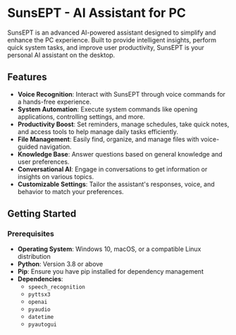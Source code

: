 # SunsEPT - AI Assistant for PC

SunsEPT is an advanced AI-powered assistant designed to simplify and enhance the PC experience. Built to provide intelligent insights, perform quick system tasks, and improve user productivity, SunsEPT is your personal AI assistant on the desktop.

## Features

- **Voice Recognition**: Interact with SunsEPT through voice commands for a hands-free experience.
- **System Automation**: Execute system commands like opening applications, controlling settings, and more.
- **Productivity Boost**: Set reminders, manage schedules, take quick notes, and access tools to help manage daily tasks efficiently.
- **File Management**: Easily find, organize, and manage files with voice-guided navigation.
- **Knowledge Base**: Answer questions based on general knowledge and user preferences.
- **Conversational AI**: Engage in conversations to get information or insights on various topics.
- **Customizable Settings**: Tailor the assistant's responses, voice, and behavior to match your preferences.

## Getting Started

### Prerequisites

- **Operating System**: Windows 10, macOS, or a compatible Linux distribution
- **Python**: Version 3.8 or above
- **Pip**: Ensure you have pip installed for dependency management
- **Dependencies**:
  - `speech_recognition`
  - `pyttsx3`
  - `openai`
  - `pyaudio`
  - `datetime`
  - `pyautogui`

